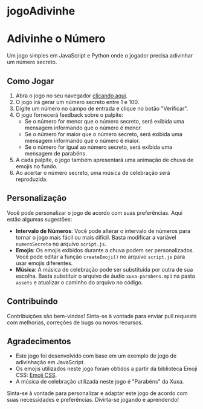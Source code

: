# jogoAdivinhe

# Adivinhe o Número

Um jogo simples em JavaScript e Python onde o jogador precisa adivinhar um número secreto.

## Como Jogar

1. Abra o jogo no seu navegador [clicando aqui](https://github.com/DandaraEmiliano.github.io/adivinhe-o-numero/index.html).
2. O jogo irá gerar um número secreto entre 1 e 100.
3. Digite um número no campo de entrada e clique no botão "Verificar".
4. O jogo fornecerá feedback sobre o palpite:
   - Se o número for menor que o número secreto, será exibida uma mensagem informando que o número é menor.
   - Se o número for maior que o número secreto, será exibida uma mensagem informando que o número é maior.
   - Se o número for igual ao número secreto, será exibida uma mensagem de parabéns.
5. A cada palpite, o jogo também apresentará uma animação de chuva de emojis no fundo.
6. Ao acertar o número secreto, uma música de celebração será reproduzida.

## Personalização

Você pode personalizar o jogo de acordo com suas preferências. Aqui estão algumas sugestões:

- **Intervalo de Números**: Você pode alterar o intervalo de números para tornar o jogo mais fácil ou mais difícil. Basta modificar a variável `numeroSecreto` no arquivo `script.js`.
- **Emojis**: Os emojis exibidos durante a chuva podem ser personalizados. Você pode editar a função `createEmoji()` no arquivo `script.js` para usar emojis diferentes.
- **Música**: A música de celebração pode ser substituída por outra de sua escolha. Basta substituir o arquivo de áudio `xuxa-parabens.mp3` na pasta `assets` e atualizar o caminho do arquivo no código.

## Contribuindo

Contribuições são bem-vindas! Sinta-se à vontade para enviar pull requests com melhorias, correções de bugs ou novos recursos.


## Agradecimentos

- Este jogo foi desenvolvido com base em um exemplo de jogo de adivinhação em JavaScript.
- Os emojis utilizados neste jogo foram obtidos a partir da biblioteca Emoji CSS: [Emoji CSS](https://emoji-css.afeld.me/).
- A música de celebração utilizada neste jogo é "Parabéns" da Xuxa.

Sinta-se à vontade para personalizar e adaptar este jogo de acordo com suas necessidades e preferências. Divirta-se jogando e aprendendo!
